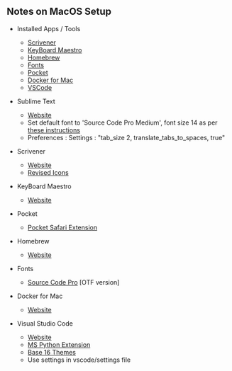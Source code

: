 ## Notes on MacOS Setup

- Installed Apps / Tools
    - [Scrivener](#scrivener)
    - [KeyBoard Maestro](#keyboard-maestro)
    - [Homebrew](#homebrew)
    - [Fonts](#fonts)
    - [Pocket](#pocket)
    - [Docker for Mac](#docker-for-mac)
    - [VSCode](#vscode)

- Sublime Text
    - [Website](https://www.sublimetext.com)
    - Set default font to 'Source Code Pro Medium', font size 14 as per [these instructions](https://www.sublimetext.com/docs/3/font.html)
    - Preferences : Settings : "tab_size 2, translate_tabs_to_spaces, true"

- Scrivener
    - [Website](https://www.literatureandlatte.com/scrivener.php)
    - [Revised Icons](https://dribbble.com/shots/978125-Scrivener-Icon-Replacement)

- KeyBoard Maestro
    - [Website](https://www.keyboardmaestro.com/main/)

- Pocket
    - [Pocket Safari Extension](https://safari-extensions.apple.com/details/?id=com.ideashower.pocket.safari-ET279A6R5N)

 - Homebrew
    - [Website](https://brew.sh)

- Fonts
    - [Source Code Pro](https://github.com/adobe-fonts/source-code-pro) [OTF version]

- Docker for Mac
    - [Website](https://www.docker.com/docker-mac)

- Visual Studio Code
    - [Website](https://code.visualstudio.com)
    - [MS Python Extension](https://github.com/Microsoft/vscode-python)
    - [Base 16 Themes](https://marketplace.visualstudio.com/items?itemName=AndrsDC.base16-themes)
    - Use settings in vscode/settings file

